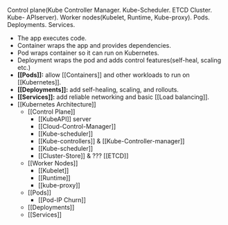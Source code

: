 Control plane(Kube Controller Manager. Kube-Scheduler. ETCD Cluster. Kube- APIserver). Worker nodes(Kubelet, Runtime, Kube-proxy). Pods. Deployments. Services.

- The app executes code.
- Container wraps the app and provides dependencies.
- Pod wraps container so it can run on Kubernetes.
- Deployment wraps the pod and adds control features(self-heal, scaling etc.)
- **[[Pods]]:** allow [[Containers]] and other workloads to run on [[Kubernetes]].
- **[[Deployments]]:** add self-healing, scaling, and rollouts.
- **[[Services]]:** add reliable networking and basic [[Load balancing]].
- [[Kubernetes Architecture]]
  - [[Control Plane]]
    - [[KubeAPI]] server
    - [[Cloud-Control-Manager]]
    - [[Kube-scheduler]]
    - [[Kube-controllers]] & [[Kube-Controller-manager]]
    - [[Kube-scheduler]]
    - [[Cluster-Store]] & ??? [[ETCD]]
  - [[Worker Nodes]]
    - [[Kubelet]]
    - [[Runtime]]
    - [[kube-proxy]]
  - [[Pods]]
    - [[Pod-IP Churn]]
  - [[Deployments]]
  - [[Services]]
